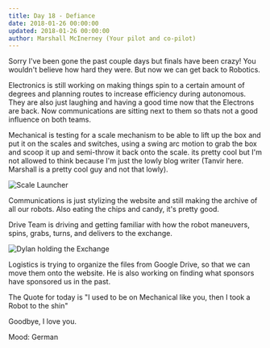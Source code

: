 ```yaml
---
title: Day 18 - Defiance
date: 2018-01-26 00:00:00
updated: 2018-01-26 00:00:00
author: Marshall McInerney (Your pilot and co-pilot)
---
```


Sorry I've been gone the past couple days but finals have been crazy! You wouldn't believe how hard they were. But now we can get back to Robotics.

Electronics is still working on making things spin to a certain amount of degrees and planning routes to increase efficiency during autonomous. They are also just laughing and having a good time now that the Electrons are back. Now communications are sitting next to them so thats not a good influence on both teams.

Mechanical is testing for a scale mechanism to be able to lift up the box and put it on the scales and switches, using a swing arc motion to grab the box and scoop it up and semi-throw it back onto the scale. its pretty cool but I'm not allowed to think because I'm just the lowly blog writer (Tanvir here. Marshall is a pretty cool guy and not that lowly).

![Scale Launcher](/images/20180126/scale-launcher.jpg)

Communications is just stylizing the website and still making the archive of all our robots. Also eating the chips and candy, it's pretty good.

Drive Team is driving and getting familiar with how the robot maneuvers, spins, grabs, turns, and delivers to the exchange.

![Dylan holding the Exchange](/images/20180126/dylan-one-handing-the-exchange.jpg)

Logistics is trying to organize the files from Google Drive, so that we can move them onto the website. He is also working on finding what sponsors have sponsored us in the past.

The Quote for today is "I used to be on Mechanical like you, then I took a Robot to the shin"

Goodbye, I love you.

Mood: German
